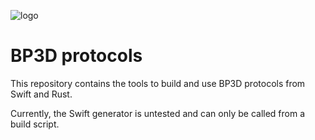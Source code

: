 ![logo](https://assets.gitlab-static.net/uploads/-/system/group/avatar/10553166/logo_white.ico?width=64)

# BP3D protocols

This repository contains the tools to build and use BP3D protocols from Swift and Rust.

Currently, the Swift generator is untested and can only be called from a build script.
